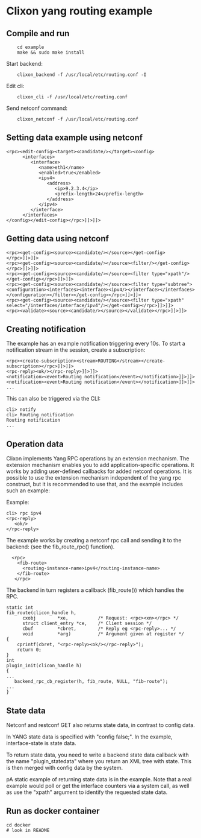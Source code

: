 # Clixon yang routing example

## Compile and run
```
    cd example
    make && sudo make install
```
Start backend:
```
    clixon_backend -f /usr/local/etc/routing.conf -I
```
Edit cli:
```
    clixon_cli -f /usr/local/etc/routing.conf
```
Send netconf command:
```
    clixon_netconf -f /usr/local/etc/routing.conf
```

## Setting data example using netconf
```
<rpc><edit-config><target><candidate/></target><config>
      <interfaces>
         <interface>
            <name>eth1</name>
            <enabled>true</enabled>
            <ipv4>
               <address>
                  <ip>9.2.3.4</ip>
                  <prefix-length>24</prefix-length>
               </address>
            </ipv4>
         </interface>
      </interfaces>
</config></edit-config></rpc>]]>]]>
```

## Getting data using netconf
```
<rpc><get-config><source><candidate/></source></get-config></rpc>]]>]]>
<rpc><get-config><source><candidate/></source><filter/></get-config></rpc>]]>]]>
<rpc><get-config><source><candidate/></source><filter type="xpath"/></get-config></rpc>]]>]]>
<rpc><get-config><source><candidate/></source><filter type="subtree"><configuration><interfaces><interface><ipv4/></interface></interfaces></configuration></filter></get-config></rpc>]]>]]>
<rpc><get-config><source><candidate/></source><filter type="xpath" select="/interfaces/interface/ipv4"/></get-config></rpc>]]>]]>
<rpc><validate><source><candidate/></source></validate></rpc>]]>]]>
```

## Creating notification

The example has an example notification triggering every 10s. To start a notification 
stream in the session, create a subscription:
```
<rpc><create-subscription><stream>ROUTING</stream></create-subscription></rpc>]]>]]>
<rpc-reply><ok/></rpc-reply>]]>]]>
<notification><event>Routing notification</event></notification>]]>]]>
<notification><event>Routing notification</event></notification>]]>]]>
...
```
This can also be triggered via the CLI:
```
cli> notify 
cli> Routing notification
Routing notification
...
```

## Operation data

Clixon implements Yang RPC operations by an extension mechanism. The
extension mechanism enables you to add application-specific
operations. It works by adding user-defined callbacks for added
netconf operations. It is possible to use the extension mechanism
independent of the yang rpc construct, but it is recommended to use
that, and the example includes such an example:

Example:
```
cli> rpc ipv4
<rpc-reply>
   <ok/>
</rpc-reply>
```

The example works by creating a netconf rpc call and sending it to the backend: (see the fib_route_rpc() function).
```
  <rpc>
    <fib-route>
      <routing-instance-name>ipv4</routing-instance-name>
    </fib-route>
   </rpc>
```

The backend in turn registers a callback (fib_route()) which handles the RPC.
```
static int 
fib_route(clicon_handle h, 
	  cxobj        *xe,           /* Request: <rpc><xn></rpc> */
	  struct client_entry *ce,    /* Client session */
	  cbuf         *cbret,        /* Reply eg <rpc-reply>... */
	  void         *arg)          /* Argument given at register */
{
    cprintf(cbret, "<rpc-reply><ok/></rpc-reply>");    
    return 0;
}
int
plugin_init(clicon_handle h)
{
...
   backend_rpc_cb_register(h, fib_route, NULL, "fib-route");
...
}
```
## State data

Netconf <get> and restconf GET also returns state data, in contrast to
config data. 

In YANG state data is specified with "config false;". In the example, interface-state is state data.

To return state data, you need to write a backend state data callback
with the name "plugin_statedata" where you return an XML tree with
state. This is then merged with config data by the system.

pA static example of returning state data is in the example. Note that
a real example would poll or get the interface counters via a system
call, as well as use the "xpath" argument to identify the requested
state data.


## Run as docker container
```
cd docker
# look in README
```



